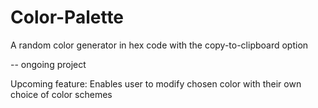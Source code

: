 # Color-Palette
A random color generator in hex code with the copy-to-clipboard option

-- ongoing project

Upcoming feature: Enables user to modify chosen color with their own choice of color schemes

